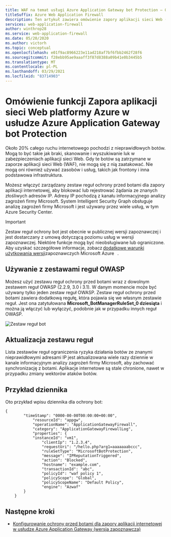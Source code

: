 ```yaml
---
title: WAF na temat usługi Azure Application Gateway bot Protection — Omówienie
titleSuffix: Azure Web Application Firewall
description: Ten artykuł zawiera omówienie zapory aplikacji sieci Web (WAF) na Application Gateway bot Protection
services: web-application-firewall
author: winthrop28
ms.service: web-application-firewall
ms.date: 05/20/2020
ms.author: victorh
ms.topic: conceptual
ms.openlocfilehash: e01f9ac8966223e11ad218af7bf6fbb2462f28f6
ms.sourcegitcommit: f28ebb95ae9aaaff3f87d8388a09b41e0b3445b5
ms.translationtype: MT
ms.contentlocale: pl-PL
ms.lasthandoff: 03/29/2021
ms.locfileid: "83714903"
---
```

# <a name="azure-web-application-firewall-on-azure-application-gateway-bot-protection-overview"></a>Omówienie funkcji Zapora aplikacji sieci Web platformy Azure w usłudze Azure Application Gateway bot Protection

Około 20% całego ruchu internetowego pochodzi z nieprawidłowych botów. Mogą to być takie jak braki, skanowanie i wyszukiwanie luk w zabezpieczeniach aplikacji sieci Web. Gdy te botów są zatrzymane w zaporze aplikacji sieci Web (WAF), nie mogą się z nią zaatakować. Nie mogą oni również używać zasobów i usług, takich jak frontony i inna podstawowa infrastruktura.

Możesz włączyć zarządzany zestaw reguł ochrony przed botami dla zapory aplikacji internetowej, aby blokować lub rejestrować żądania ze znanych złośliwych adresów IP. Adresy IP pochodzą z kanału informacyjnego analizy zagrożeń firmy Microsoft. System Intelligent Security Graph obsługuje analizę zagrożeń firmy Microsoft i jest używany przez wiele usług, w tym Azure Security Center.

> [!IMPORTANT]
> Zestaw reguł ochrony bot jest obecnie w publicznej wersji zapoznawczej i jest dostarczany z umową dotyczącą poziomu usług w wersji zapoznawczej. Niektóre funkcje mogą być nieobsługiwane lub ograniczone. Aby uzyskać szczegółowe informacje, zobacz [dodatkowe warunki użytkowania wersji](https://azure.microsoft.com/support/legal/preview-supplemental-terms/)zapoznawczych Microsoft Azure   .

## <a name="use-with-owasp-rulesets"></a>Używanie z zestawami reguł OWASP

Możesz użyć zestawu reguł ochrony przed botami wraz z dowolnym zestawem reguł OWASP (2.2.9, 3.0 i 3.1). W danym momencie może być używany tylko jeden zestaw reguł OWASP. Zestaw reguł ochrony przed botami zawiera dodatkową regułę, która pojawia się we własnym zestawie reguł. Jest ona zatytułowana **Microsoft_BotManagerRuleSet_0 dziesiąta** i można ją włączyć lub wyłączyć, podobnie jak w przypadku innych reguł OWASP.

![Zestaw reguł bot](../media/bot-protection-overview/bot-ruleset.png)

## <a name="ruleset-update"></a>Aktualizacja zestawu reguł

Lista zestawów reguł ograniczenia ryzyka działania botów ze znanymi nieprawidłowymi adresami IP jest aktualizowana wiele razy dziennie w kanale informacyjnym analizy zagrożeń firmy Microsoft, aby zachować synchronizację z botami. Aplikacje internetowe są stale chronione, nawet w przypadku zmiany wektorów ataków botów.

## <a name="log-example"></a>Przykład dziennika

Oto przykład wpisu dziennika dla ochrony bot:

```
{
        "timeStamp": "0000-00-00T00:00:00+00:00",
            "resourceId": "appgw",
            "operationName": "ApplicationGatewayFirewall",
            "category": "ApplicationGatewayFirewallLog",
            "properties": {
            "instanceId": "vm1",
                "clientIp": "1.2.3.4",
                "requestUri": "/hello.php?arg1=aaaaaaabccc",
                "ruleSetType": "MicrosoftBotProtection",
                "message": "IPReputationTriggered",
                "action": "Blocked",
                "hostname": "example.com",
                "transactionId": "abc",
                "policyId": "waf policy 1",
                "policyScope": "Global",
                "policyScopeName": "Default Policy",
                "engine": "Azwaf"
        }
    }
```

## <a name="next-steps"></a>Następne kroki

- [Konfigurowanie ochrony przed botami dla zapory aplikacji internetowej w usłudze Azure Application Gateway (wersja zapoznawcza)](bot-protection.md)
